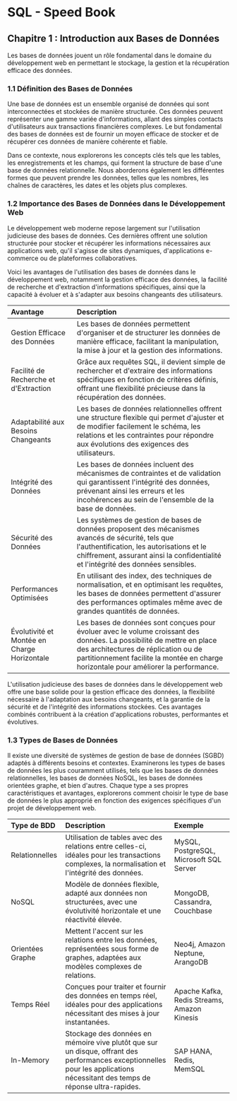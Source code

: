 # SQL - Speed Book


## Chapitre 1 : Introduction aux Bases de Données
Les bases de données jouent un rôle fondamental dans le domaine du développement web en permettant le stockage, la gestion et la récupération efficace des données.

### 1.1 Définition des Bases de Données
Une base de données est un ensemble organisé de données qui sont interconnectées et stockées de manière structurée. Ces données peuvent représenter une gamme variée d'informations, allant des simples contacts d'utilisateurs aux transactions financières complexes. Le but fondamental des bases de données est de fournir un moyen efficace de stocker et de récupérer ces données de manière cohérente et fiable.

Dans ce contexte, nous explorerons les concepts clés tels que les tables, les enregistrements et les champs, qui forment la structure de base d'une base de données relationnelle. Nous aborderons également les différentes formes que peuvent prendre les données, telles que les nombres, les chaînes de caractères, les dates et les objets plus complexes.

### 1.2 Importance des Bases de Données dans le Développement Web
Le développement web moderne repose largement sur l'utilisation judicieuse des bases de données. Ces dernières offrent une solution structurée pour stocker et récupérer les informations nécessaires aux applications web, qu'il s'agisse de sites dynamiques, d'applications e-commerce ou de plateformes collaboratives.

Voici les avantages de l'utilisation des bases de données dans le développement web, notamment la gestion efficace des données, la facilité de recherche et d'extraction d'informations spécifiques, ainsi que la capacité à évoluer et à s'adapter aux besoins changeants des utilisateurs.

| Avantage | Description |
| :--- | :--- |
| Gestion Efficace des Données | Les bases de données permettent d'organiser et de structurer les données de manière efficace, facilitant la manipulation, la mise à jour et la gestion des informations. |
| Facilité de Recherche et d'Extraction | Grâce aux requêtes SQL, il devient simple de rechercher et d'extraire des informations spécifiques en fonction de critères définis, offrant une flexibilité précieuse dans la récupération des données. |
| Adaptabilité aux Besoins Changeants | Les bases de données relationnelles offrent une structure flexible qui permet d'ajuster et de modifier facilement le schéma, les relations et les contraintes pour répondre aux évolutions des exigences des utilisateurs. |
| Intégrité des Données | Les bases de données incluent des mécanismes de contraintes et de validation qui garantissent l'intégrité des données, prévenant ainsi les erreurs et les incohérences au sein de l'ensemble de la base de données. |
| Sécurité des Données | Les systèmes de gestion de bases de données proposent des mécanismes avancés de sécurité, tels que l'authentification, les autorisations et le chiffrement, assurant ainsi la confidentialité et l'intégrité des données sensibles. |
| Performances Optimisées | En utilisant des index, des techniques de normalisation, et en optimisant les requêtes, les bases de données permettent d'assurer des performances optimales même avec de grandes quantités de données. |
| Évolutivité et Montée en Charge Horizontale | Les bases de données sont conçues pour évoluer avec le volume croissant des données. La possibilité de mettre en place des architectures de réplication ou de partitionnement facilite la montée en charge horizontale pour améliorer la performance. |

L'utilisation judicieuse des bases de données dans le développement web offre une base solide pour la gestion efficace des données, la flexibilité nécessaire à l'adaptation aux besoins changeants, et la garantie de la sécurité et de l'intégrité des informations stockées. Ces avantages combinés contribuent à la création d'applications robustes, performantes et évolutives.

### 1.3 Types de Bases de Données
Il existe une diversité de systèmes de gestion de base de données (SGBD) adaptés à différents besoins et contextes. Examinerons les types de bases de données les plus couramment utilisés, tels que les bases de données relationnelles, les bases de données NoSQL, les bases de données orientées graphe, et bien d'autres. Chaque type a ses propres caractéristiques et avantages, explorerons comment choisir le type de base de données le plus approprié en fonction des exigences spécifiques d'un projet de développement web.

| Type de BDD | Description | Exemple |
| :--- | :--- | :--- |
| Relationnelles | Utilisation de tables avec des relations entre celles-ci, idéales pour les transactions complexes, la normalisation et l'intégrité des données. | MySQL, PostgreSQL, Microsoft SQL Server |
| NoSQL | Modèle de données flexible, adapté aux données non structurées, avec une évolutivité horizontale et une réactivité élevée. | MongoDB, Cassandra, Couchbase |
| Orientées Graphe | Mettent l'accent sur les relations entre les données, représentées sous forme de graphes, adaptées aux modèles complexes de relations. | Neo4j, Amazon Neptune, ArangoDB |
| Temps Réel | Conçues pour traiter et fournir des données en temps réel, idéales pour des applications nécessitant des mises à jour instantanées. | Apache Kafka, Redis Streams, Amazon Kinesis |
| In-Memory | Stockage des données en mémoire vive plutôt que sur un disque, offrant des performances exceptionnelles pour les applications nécessitant des temps de réponse ultra-rapides. | SAP HANA, Redis, MemSQL |
